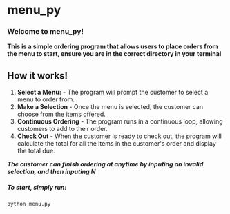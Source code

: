 # menu_py

### Welcome to menu_py!

**This is a simple ordering program that allows users to place orders from the menu to start, ensure you are in the correct directory in your terminal**

## How it works!

1. **Select a Menu:** - The program will prompt the customer to select a menu to order from.
2. **Make a Selection** - Once the menu is selected, the customer can choose from the items offered.
3. **Continuous Ordering** - The program runs in a continuous loop, allowing customers to add to their order.
4. **Check Out** - When the customer is ready to check out, the program will calculate the total for all the items in the customer's order and display the total due.

**_The customer can finish ordering at anytime by inputing an invalid selection, and then inputing N_**

##### To start, simply run:

```shell
python menu.py
```
